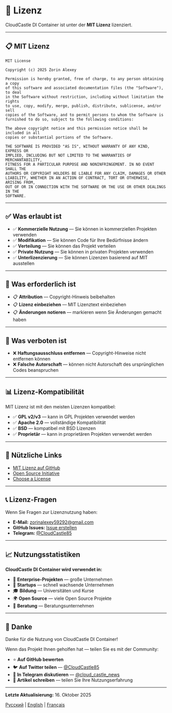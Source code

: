 # 📄 Lizenz

CloudCastle DI Container ist unter der **MIT Lizenz** lizenziert.

---

## 📋 MIT Lizenz

```
MIT License

Copyright (c) 2025 Zorin Alexey

Permission is hereby granted, free of charge, to any person obtaining a copy
of this software and associated documentation files (the "Software"), to deal
in the Software without restriction, including without limitation the rights
to use, copy, modify, merge, publish, distribute, sublicense, and/or sell
copies of the Software, and to permit persons to whom the Software is
furnished to do so, subject to the following conditions:

The above copyright notice and this permission notice shall be included in all
copies or substantial portions of the Software.

THE SOFTWARE IS PROVIDED "AS IS", WITHOUT WARRANTY OF ANY KIND, EXPRESS OR
IMPLIED, INCLUDING BUT NOT LIMITED TO THE WARRANTIES OF MERCHANTABILITY,
FITNESS FOR A PARTICULAR PURPOSE AND NONINFRINGEMENT. IN NO EVENT SHALL THE
AUTHORS OR COPYRIGHT HOLDERS BE LIABLE FOR ANY CLAIM, DAMAGES OR OTHER
LIABILITY, WHETHER IN AN ACTION OF CONTRACT, TORT OR OTHERWISE, ARISING FROM,
OUT OF OR IN CONNECTION WITH THE SOFTWARE OR THE USE OR OTHER DEALINGS IN THE
SOFTWARE.
```

---

## ✅ Was erlaubt ist

- ✅ **Kommerzielle Nutzung** — Sie können in kommerziellen Projekten verwenden
- ✅ **Modifikation** — Sie können Code für Ihre Bedürfnisse ändern
- ✅ **Verteilung** — Sie können das Projekt verteilen
- ✅ **Private Nutzung** — Sie können in privaten Projekten verwenden
- ✅ **Unterlizenzierung** — Sie können Lizenzen basierend auf MIT ausstellen

---

## 📝 Was erforderlich ist

- 📋 **Attribution** — Copyright-Hinweis beibehalten
- 📋 **Lizenz einbeziehen** — MIT Lizenztext einbeziehen
- 📋 **Änderungen notieren** — markieren wenn Sie Änderungen gemacht haben

---

## 🚫 Was verboten ist

- ❌ **Haftungsausschluss entfernen** — Copyright-Hinweise nicht entfernen können
- ❌ **Falsche Autorschaft** — können nicht Autorschaft des ursprünglichen Codes beanspruchen

---

## 📊 Lizenz-Kompatibilität

MIT Lizenz ist mit den meisten Lizenzen kompatibel:

- ✅ **GPL v2/v3** — kann in GPL Projekten verwendet werden
- ✅ **Apache 2.0** — vollständige Kompatibilität
- ✅ **BSD** — kompatibel mit BSD Lizenzen
- ✅ **Proprietär** — kann in proprietären Projekten verwendet werden

---

## 🔗 Nützliche Links

- [MIT Lizenz auf GitHub](https://github.com/zorinalexey/cloud-casstle-di-container/blob/main/LICENSE)
- [Open Source Initiative](https://opensource.org/licenses/MIT)
- [Choose a License](https://choosealicense.com/licenses/mit/)

---

## 📞 Lizenz-Fragen

Wenn Sie Fragen zur Lizenznutzung haben:

- **E-Mail:** zorinalexey59292@gmail.com
- **GitHub Issues:** [Issue erstellen](https://github.com/zorinalexey/cloud-casstle-di-container/issues)
- **Telegram:** [@CloudCastle85](https://t.me/CloudCastle85)

---

## 📈 Nutzungsstatistiken

**CloudCastle DI Container wird verwendet in:**

- 🏢 **Enterprise-Projekten** — große Unternehmen
- 🚀 **Startups** — schnell wachsende Unternehmen  
- 🎓 **Bildung** — Universitäten und Kurse
- 🌍 **Open Source** — viele Open Source Projekte
- 💼 **Beratung** — Beratungsunternehmen

---

## 🙏 Danke

Danke für die Nutzung von CloudCastle DI Container!

Wenn das Projekt Ihnen geholfen hat — teilen Sie es mit der Community:

- ⭐ **Auf GitHub bewerten**
- 🐦 **Auf Twitter teilen** — [@CloudCastle85](https://t.me/CloudCastle85)
- 💬 **In Telegram diskutieren** — [@cloud_castle_news](https://t.me/cloud_castle_news)
- 📝 **Artikel schreiben** — teilen Sie Ihre Nutzungserfahrung

---

**Letzte Aktualisierung:** 16. Oktober 2025

[Русский](../../LICENSE.md) | [English](../en/LICENSE.md) | [Français](../fr/LICENSE.md)
